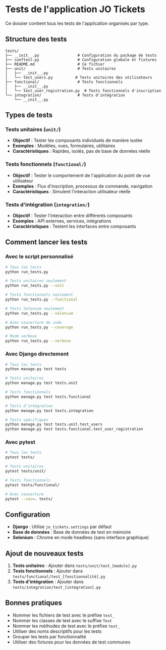 # Tests de l'application JO Tickets

Ce dossier contient tous les tests de l'application organisés par type.

## Structure des tests

```
tests/
├── __init__.py                 # Configuration du package de tests
├── conftest.py                 # Configuration globale et fixtures
├── README.md                   # Ce fichier
├── unit/                       # Tests unitaires
│   ├── __init__.py
│   └── test_users.py          # Tests unitaires des utilisateurs
├── functional/                 # Tests fonctionnels
│   ├── __init__.py
│   └── test_user_registration.py  # Tests fonctionnels d'inscription
└── integration/                # Tests d'intégration
    └── __init__.py
```

## Types de tests

### Tests unitaires (`unit/`)
- **Objectif** : Tester les composants individuels de manière isolée
- **Exemples** : Modèles, vues, formulaires, utilitaires
- **Caractéristiques** : Rapides, isolés, pas de base de données réelle

### Tests fonctionnels (`functional/`)
- **Objectif** : Tester le comportement de l'application du point de vue utilisateur
- **Exemples** : Flux d'inscription, processus de commande, navigation
- **Caractéristiques** : Simulent l'interaction utilisateur réelle

### Tests d'intégration (`integration/`)
- **Objectif** : Tester l'interaction entre différents composants
- **Exemples** : API externes, services, intégrations
- **Caractéristiques** : Testent les interfaces entre composants

## Comment lancer les tests

### Avec le script personnalisé
```bash
# Tous les tests
python run_tests.py

# Tests unitaires seulement
python run_tests.py --unit

# Tests fonctionnels seulement
python run_tests.py --functional

# Tests Selenium seulement
python run_tests.py --selenium

# Avec couverture de code
python run_tests.py --coverage

# Mode verbeux
python run_tests.py --verbose
```

### Avec Django directement
```bash
# Tous les tests
python manage.py test tests

# Tests unitaires
python manage.py test tests.unit

# Tests fonctionnels
python manage.py test tests.functional

# Tests d'intégration
python manage.py test tests.integration

# Tests spécifiques
python manage.py test tests.unit.test_users
python manage.py test tests.functional.test_user_registration
```

### Avec pytest
```bash
# Tous les tests
pytest tests/

# Tests unitaires
pytest tests/unit/

# Tests fonctionnels
pytest tests/functional/

# Avec couverture
pytest --cov=. tests/
```

## Configuration

- **Django** : Utilise `jo_tickets.settings` par défaut
- **Base de données** : Base de données de test en mémoire
- **Selenium** : Chrome en mode headless (sans interface graphique)

## Ajout de nouveaux tests

1. **Tests unitaires** : Ajouter dans `tests/unit/test_[module].py`
2. **Tests fonctionnels** : Ajouter dans `tests/functional/test_[fonctionnalité].py`
3. **Tests d'intégration** : Ajouter dans `tests/integration/test_[intégration].py`

## Bonnes pratiques

- Nommer les fichiers de test avec le préfixe `test_`
- Nommer les classes de test avec le suffixe `Test`
- Nommer les méthodes de test avec le préfixe `test_`
- Utiliser des noms descriptifs pour les tests
- Grouper les tests par fonctionnalité
- Utiliser des fixtures pour les données de test communes
